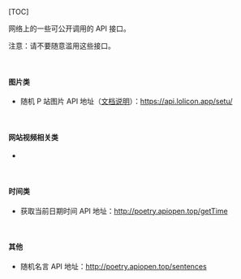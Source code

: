 [TOC]

网络上的一些可公开调用的 API 接口。

注意：请不要随意滥用这些接口。

&nbsp;

#### 图片类

- 随机 P 站图片 API 地址（[文档说明](https://api.lolicon.app/#/setu)）：https://api.lolicon.app/setu/

&nbsp;

#### 网站视频相关类

-

&nbsp;

#### 时间类

- 获取当前日期时间 API 地址：http://poetry.apiopen.top/getTime

&nbsp;

#### 其他

- 随机名言 API 地址：http://poetry.apiopen.top/sentences
